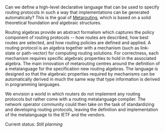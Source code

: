 Can we define a high-level declarative language that can be used to specify
routing protocols in such a way that implementations can be generated
automatically? This is the goal of
[Metarouting](http://www.cl.cam.ac.uk/~tgg22/metarouting/), which is
based on a solid theoretical foundation and algebraic structures. 

Routing algebras provide an abstract formalism which captures the policy
component of routing protocols -- how routes are described, how best routes
are selected, and how routing policies are defined and applied.
A routing protocol is an algebra together with a mechanism (such as link-
state or path-vector) for computing routing solutions. For correctness, each
mechanism requires specific algebraic properties to hold in the associated
algebra. The main innovation of metarouting centres around the definition of
a metalanguage for the specification new routing algebras. The language is
designed so that the algebraic properties required by mechanisms can be
automatically derived in much the same way that type information is derived
in programming languages.

We envision a world in which routers do not implement any routing protocols
but rather come with a routing metalanguage compiler. The network operator
community could then take on the task of standardizing and developing
routing protocols, leaving the definition and implementation of the
metalanguage to the IETF and the vendors.

Current status: *Still planning*

